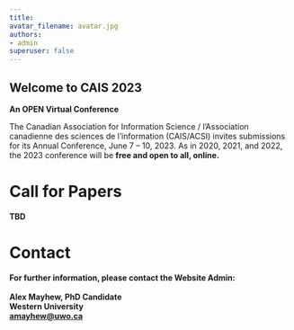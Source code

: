 ```yaml
---
title: 
avatar_filename: avatar.jpg
authors:
- admin
superuser: false
---
```

## Welcome to CAIS 2023  


**An OPEN Virtual Conference**

The Canadian Association for Information Science / l’Association canadienne des sciences de l’information (CAIS/ACSI) invites submissions for its Annual Conference, June 7 – 10, 2023. As in 2020, 2021, and 2022, the 2023 conference will be <b>free and open to all, online.


# Call for Papers
TBD

# Contact 
For further information, please contact the Website Admin:
<br><br>
Alex Mayhew, PhD Candidate<br>
Western University<br>
amayhew@uwo.ca<br>
<br>
